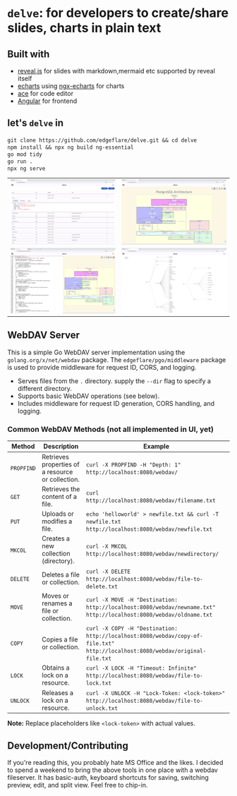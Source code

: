 # `delve`: for developers to create/share slides, charts in plain text

## Built with
- [reveal.js](https://revealjs.com/) for slides with markdown,mermaid etc supported by reveal itself
- [echarts](https://echarts.apache.org) using [ngx-echarts](https://xieziyu.github.io/ngx-echarts/) for charts
- [ace](https://github.com/ajaxorg/ace) for code editor
- [Angular](https://angular.io) for frontend

## let's `delve` in

```shell
git clone https://github.com/edgeflare/delve.git && cd delve
npm install && npx ng build ng-essential
go mod tidy
go run .
npx ng serve
```

|                                                          |                                                   |
|----------------------------------------------------------|---------------------------------------------------|
| ![webdav-resources](./public/img/webdav-resources.png)   | ![postgres-arch](./public/img/postgres-arch.png)  |
| ![ace-reveal-vsplit](./public/img/ace-reveal-vsplit.png) | ![echarts-tree](./public/img/echarts-tree.png)    |

## WebDAV Server

This is a simple Go WebDAV server implementation using the `golang.org/x/net/webdav` package. The `edgeflare/pgo/middleware` package is used to provide middleware for request ID, CORS, and logging.

* Serves files from the `.` directory. supply the `--dir` flag to specify a different directory.
* Supports basic WebDAV operations (see below).
* Includes middleware for request ID generation, CORS handling, and logging.

### Common WebDAV Methods (not all implemented in UI, yet)

| Method | Description | Example |
|---|---|---|
| `PROPFIND` | Retrieves properties of a resource or collection. | `curl -X PROPFIND -H "Depth: 1" http://localhost:8080/webdav/` |
| `GET` | Retrieves the content of a file. | `curl http://localhost:8080/webdav/filename.txt` |
| `PUT` | Uploads or modifies a file. | `echo 'helloworld' > newfile.txt && curl -T newfile.txt http://localhost:8080/webdav/newfile.txt` |
| `MKCOL` | Creates a new collection (directory). | `curl -X MKCOL http://localhost:8080/webdav/newdirectory/` |
| `DELETE` | Deletes a file or collection. | `curl -X DELETE http://localhost:8080/webdav/file-to-delete.txt` |
| `MOVE` | Moves or renames a file or collection. | `curl -X MOVE -H "Destination: http://localhost:8080/webdav/newname.txt" http://localhost:8080/webdav/oldname.txt` |
| `COPY` | Copies a file or collection. | `curl -X COPY -H "Destination: http://localhost:8080/webdav/copy-of-file.txt" http://localhost:8080/webdav/original-file.txt` |
| `LOCK` | Obtains a lock on a resource. | `curl -X LOCK -H "Timeout: Infinite" http://localhost:8080/webdav/file-to-lock.txt` |
| `UNLOCK` | Releases a lock on a resource. | `curl -X UNLOCK -H "Lock-Token: <lock-token>" http://localhost:8080/webdav/file-to-unlock.txt` |

**Note:** Replace placeholders like `<lock-token>` with actual values.


## Development/Contributing
If you're reading this, you probably hate MS Office and the likes. I decided to spend a weekend to bring the above tools in one place with a webdav fileserver. It has basic-auth, keyboard shortcuts for saving, switching preview, edit, and split view. Feel free to chip-in.
